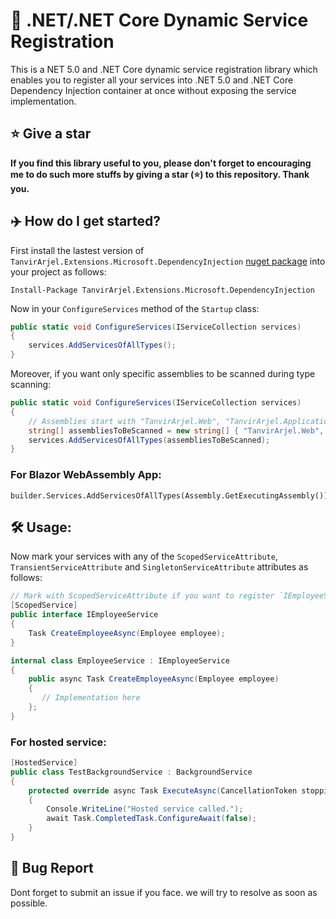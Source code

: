  # 👑 .NET/.NET Core Dynamic Service Registration

This is a NET 5.0 and .NET Core dynamic service registration library which enables you to register all your services into .NET 5.0 and .NET Core Dependency Injection container at once without exposing the service implementation.
 
 ## ⭐ Give a star
   
   **If you find this library useful to you, please don't forget to encouraging me to do such more stuffs by giving a star (⭐) to this repository. Thank you.**

## ✈️ How do I get started?

First install the lastest version of `
TanvirArjel.Extensions.Microsoft.DependencyInjection` [nuget package](https://www.nuget.org/packages/TanvirArjel.Extensions.Microsoft.DependencyInjection) into your project as follows:
 
    Install-Package TanvirArjel.Extensions.Microsoft.DependencyInjection
    
Now in your `ConfigureServices` method of the `Startup` class:

```C#
public static void ConfigureServices(IServiceCollection services)
{
    services.AddServicesOfAllTypes();
}
```
    
Moreover, if you want only specific assemblies to be scanned during type scanning:

```C#
public static void ConfigureServices(IServiceCollection services)
{
    // Assemblies start with "TanvirArjel.Web", "TanvirArjel.Application" will only be scanned.
    string[] assembliesToBeScanned = new string[] { "TanvirArjel.Web", "TanvirArjel.Application" };
    services.AddServicesOfAllTypes(assembliesToBeScanned);
}
```

### For Blazor WebAssembly App:

```C@
builder.Services.AddServicesOfAllTypes(Assembly.GetExecutingAssembly());
```
        
## 🛠️ Usage:

Now mark your services with any of the `ScopedServiceAttribute`, `TransientServiceAttribute` and `SingletonServiceAttribute` attributes as follows:

```C#
// Mark with ScopedServiceAttribute if you want to register `IEmployeeService` as scoped service.
[ScopedService]
public interface IEmployeeService
{
    Task CreateEmployeeAsync(Employee employee);
}

internal class EmployeeService : IEmployeeService 
{
    public async Task CreateEmployeeAsync(Employee employee)
    {
       // Implementation here
    };
}
```

### For hosted service:

```C#
[HostedService]
public class TestBackgroundService : BackgroundService
{
    protected override async Task ExecuteAsync(CancellationToken stoppingToken)
    {
        Console.WriteLine("Hosted service called.");
        await Task.CompletedTask.ConfigureAwait(false);
    }
}
```
  
## 🐞 Bug Report
   
   Dont forget to submit an issue if you face. we will try to resolve as soon as possible.
